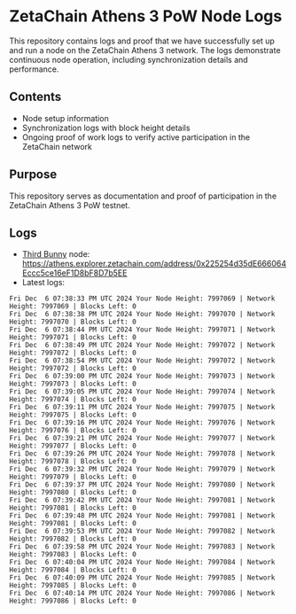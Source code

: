 # ZetaChain Athens 3 PoW Node Logs
This repository contains logs and proof that we have successfully set up and run a node on the ZetaChain Athens 3 network. The logs demonstrate continuous node operation, including synchronization details and performance.

## Contents
- Node setup information
- Synchronization logs with block height details
- Ongoing proof of work logs to verify active participation in the ZetaChain network

## Purpose
This repository serves as documentation and proof of participation in the ZetaChain Athens 3 PoW testnet.

## Logs

- [Third Bunny](https://thirdbunny.xyz/) node: https://athens.explorer.zetachain.com/address/0x225254d35dE666064Eccc5ce16eF1D8bF8D7b5EE
- Latest logs:
```
Fri Dec  6 07:38:33 PM UTC 2024 Your Node Height: 7997069 | Network Height: 7997069 | Blocks Left: 0
Fri Dec  6 07:38:38 PM UTC 2024 Your Node Height: 7997070 | Network Height: 7997070 | Blocks Left: 0
Fri Dec  6 07:38:44 PM UTC 2024 Your Node Height: 7997071 | Network Height: 7997071 | Blocks Left: 0
Fri Dec  6 07:38:49 PM UTC 2024 Your Node Height: 7997072 | Network Height: 7997072 | Blocks Left: 0
Fri Dec  6 07:38:54 PM UTC 2024 Your Node Height: 7997072 | Network Height: 7997072 | Blocks Left: 0
Fri Dec  6 07:39:00 PM UTC 2024 Your Node Height: 7997073 | Network Height: 7997073 | Blocks Left: 0
Fri Dec  6 07:39:05 PM UTC 2024 Your Node Height: 7997074 | Network Height: 7997074 | Blocks Left: 0
Fri Dec  6 07:39:11 PM UTC 2024 Your Node Height: 7997075 | Network Height: 7997075 | Blocks Left: 0
Fri Dec  6 07:39:16 PM UTC 2024 Your Node Height: 7997076 | Network Height: 7997076 | Blocks Left: 0
Fri Dec  6 07:39:21 PM UTC 2024 Your Node Height: 7997077 | Network Height: 7997077 | Blocks Left: 0
Fri Dec  6 07:39:26 PM UTC 2024 Your Node Height: 7997078 | Network Height: 7997078 | Blocks Left: 0
Fri Dec  6 07:39:32 PM UTC 2024 Your Node Height: 7997079 | Network Height: 7997079 | Blocks Left: 0
Fri Dec  6 07:39:37 PM UTC 2024 Your Node Height: 7997080 | Network Height: 7997080 | Blocks Left: 0
Fri Dec  6 07:39:42 PM UTC 2024 Your Node Height: 7997081 | Network Height: 7997081 | Blocks Left: 0
Fri Dec  6 07:39:48 PM UTC 2024 Your Node Height: 7997081 | Network Height: 7997081 | Blocks Left: 0
Fri Dec  6 07:39:53 PM UTC 2024 Your Node Height: 7997082 | Network Height: 7997082 | Blocks Left: 0
Fri Dec  6 07:39:58 PM UTC 2024 Your Node Height: 7997083 | Network Height: 7997083 | Blocks Left: 0
Fri Dec  6 07:40:04 PM UTC 2024 Your Node Height: 7997084 | Network Height: 7997084 | Blocks Left: 0
Fri Dec  6 07:40:09 PM UTC 2024 Your Node Height: 7997085 | Network Height: 7997085 | Blocks Left: 0
Fri Dec  6 07:40:14 PM UTC 2024 Your Node Height: 7997086 | Network Height: 7997086 | Blocks Left: 0
```

